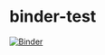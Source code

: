 # binder-test

[![Binder](https://mybinder.org/badge_logo.svg)](https://mybinder.org/v2/gh/thompsonmj/binder-test/master?urlpath=lab)
